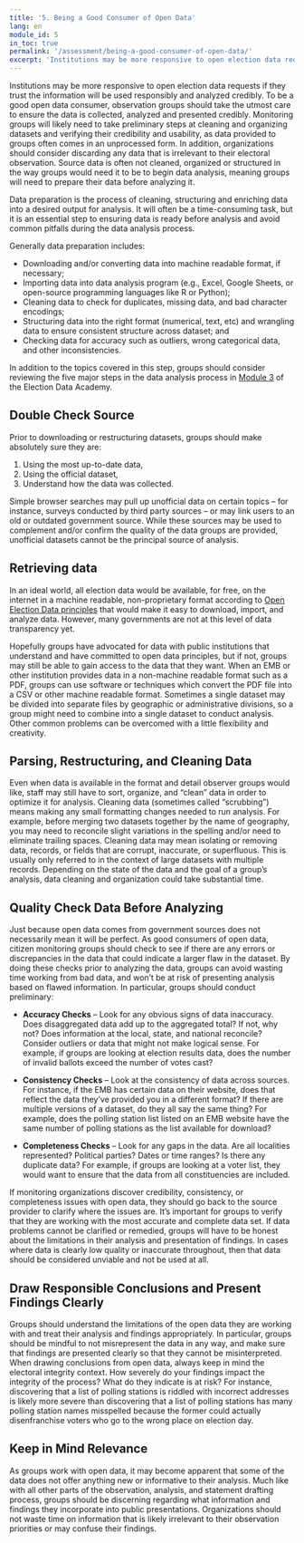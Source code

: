 ```yaml
---
title: '5. Being a Good Consumer of Open Data'
lang: en
module_id: 5
in_toc: true
permalink: '/assessment/being-a-good-consumer-of-open-data/'
excerpt: 'Institutions may be more responsive to open election data requests if they trust the information will be used responsibly and analyzed credibly. To be a good open data consumer, observation groups should take the utmost care to ensure the data is collected, analyzed and presented credibly.'
---
```


Institutions may be more responsive to open election data requests if they trust the information will be used responsibly and analyzed credibly. To be a good open data consumer, observation groups should take the utmost care to ensure the data is collected, analyzed and presented credibly. Monitoring groups will likely need to take preliminary steps at cleaning and organizing datasets and verifying their credibility and usability, as data provided to groups often comes in an unprocessed form. In addition, organizations should consider discarding any data that is irrelevant to their electoral observation. Source data is often not cleaned, organized or structured in the way groups would need it to be to begin data analysis, meaning groups will need to prepare their data before analyzing it.

Data preparation is the process of cleaning, structuring and enriching data into a desired output for analysis. It will often be a time-consuming task, but it is an essential step to ensuring data is ready before analysis and avoid common pitfalls during the data analysis process.

Generally data preparation includes:

- Downloading and/or converting data into machine readable format, if necessary;
- Importing data into data analysis program (e.g., Excel, Google Sheets, or open-source programming languages like R or Python);
- Cleaning data to check for duplicates, missing data, and bad character encodings;
- Structuring data into the right format (numerical, text, etc) and wrangling data to ensure consistent structure across dataset; and
- Checking data for accuracy such as outliers, wrong categorical data, and other inconsistencies.

In addition to the topics covered in this step, groups should consider reviewing the five major steps in the data analysis process in [Module 3](/en/academy/application-summarizing-the-polling-station-data/) of the Election Data Academy.

## Double Check Source

Prior to downloading or restructuring datasets, groups should make absolutely sure they are:

1. Using the most up-to-date data,
2. Using the official dataset,
3. Understand how the data was collected.

Simple browser searches may pull up unofficial data on certain topics – for instance, surveys conducted by third party sources – or may link users to an old or outdated government source. While these sources may be used to complement and/or confirm the quality of the data groups are provided, unofficial datasets cannot be the principal source of analysis.

## Retrieving data

In an ideal world, all election data would be available, for free, on the internet in a machine readable, non-proprietary format according to [Open Election Data principles](/en/guide/principles/) that would make it easy to download, import, and analyze data. However, many governments are not at this level of data transparency yet.

Hopefully groups have advocated for data with public institutions that understand and have committed to open data principles, but if not, groups may still be able to gain access to the data that they want. When an EMB or other institution provides data in a non-machine readable format such as a PDF, groups can use software or techniques which convert the PDF file into a CSV or other machine readable format. Sometimes a single dataset may be divided into separate files by geographic or administrative divisions, so a group might need to combine into a single dataset to conduct analysis. Other common problems can be overcomed with a little flexibility and creativity.

## Parsing, Restructuring, and Cleaning Data

Even when data is available in the format and detail observer groups would like, staff may still have to sort, organize, and “clean” data in order to optimize it for analysis. Cleaning data (sometimes called “scrubbing”) means making any small formatting changes needed to run analysis. For example, before merging two datasets together by the name of geography, you may need to reconcile slight variations in the spelling and/or need to eliminate trailing spaces. Cleaning data may mean isolating or removing data, records, or fields that are corrupt, inaccurate, or superfluous. This is usually only referred to in the context of large datasets with multiple records. Depending on the state of the data and the goal of a group’s analysis, data cleaning and organization could take substantial time.

## Quality Check Data Before Analyzing

Just because open data comes from government sources does not necessarily mean it will be perfect. As good consumers of open data, citizen monitoring groups should check to see if there are any errors or discrepancies in the data that could indicate a larger flaw in the dataset. By doing these checks prior to analyzing the data, groups can avoid wasting time working from bad data, and won’t be at risk of presenting analysis based on flawed information. In particular, groups should conduct preliminary:

- **Accuracy Checks** – Look for any obvious signs of data inaccuracy. Does disaggregated data add up to the aggregated total? If not, why not? Does information at the local, state, and national reconcile? Consider outliers or data that might not make logical sense. For example, if groups are looking at election results data, does the number of invalid ballots exceed the number of votes cast?

- **Consistency Checks** – Look at the consistency of data across sources. For instance, if the EMB has certain data on their website, does that reflect the data they’ve provided you in a different format? If there are multiple versions of a dataset, do they all say the same thing? For example, does the polling station list listed on an EMB website have the same number of polling stations as the list available for download?

- **Completeness Checks** – Look for any gaps in the data. Are all localities represented? Political parties? Dates or time ranges? Is there any duplicate data? For example, if groups are looking at a voter list, they would want to ensure that the data from all constituencies are included.

If monitoring organizations discover credibility, consistency, or completeness issues with open data, they should go back to the source provider to clarify where the issues are. It’s important for groups to verify that they are working with the most accurate and complete data set. If data problems cannot be clarified or remedied, groups will have to be honest about the limitations in their analysis and presentation of findings. In cases where data is clearly low quality or inaccurate throughout, then that data should be considered unviable and not be used at all.

## Draw Responsible Conclusions and Present Findings Clearly

Groups should understand the limitations of the open data they are working with and treat their analysis and findings appropriately. In particular, groups should be mindful to not misrepresent the data in any way, and make sure that findings are presented clearly so that they cannot be misinterpreted. When drawing conclusions from open data, always keep in mind the electoral integrity context. How severely do your findings impact the integrity of the process? What do they indicate is at risk? For instance, discovering that a list of polling stations is riddled with incorrect addresses is likely more severe than discovering that a list of polling stations has many polling station names misspelled because the former could actually disenfranchise voters who go to the wrong place on election day.

## Keep in Mind Relevance

As groups work with open data, it may become apparent that some of the data does not offer anything new or informative to their analysis. Much like with all other parts of the observation, analysis, and statement drafting process, groups should be discerning regarding what information and findings they incorporate into public presentations. Organizations should not waste time on information that is likely irrelevant to their observation priorities or may confuse their findings.
